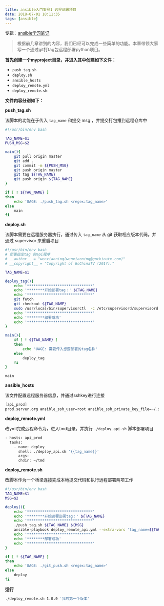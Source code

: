 ```yaml
---
title: ansible入门案例1 远程部署项目
date: 2018-07-01 10:11:35
tags: [ansible]
---
```


专辑：[ansible学习笔记](/2017/08/14/ansible-2017-08-14-album-study-notes/)
<!-- more --><!-- toc -->

> 根据前几章讲到的内容，我们已经可以完成一些简单的功能。本章带领大家写一个通过git打tag包远程部署python项目。

**首先创建一个myproject目录，并进入其中创建如下文件：**

- `push_tag.sh`
- `deploy.sh`
- `ansible_hosts`
- `deploy_remote.yml`
- `deploy_remote.sh`

**文件内容分别如下：**

**push_tag.sh**

该脚本的功能在于传入 `tag_name` 和提交 msg ，并提交打包推到远程仓库中

```bash
#!/usr/bin/env bash

TAG_NAME=$1
PUSH_MSG=$2

main(){
    git pull origin master
    git add .
    git commit -m ${PUSH_MSG}
    git push origin master
    git tag ${TAG_NAME}
    git push origin ${TAG_NAME}
}

if [ ! ${TAG_NAME} ]
then
    echo 'UAGE: ./push_tag.sh <regex:tag_name>'
else
    main
fi
```

**deploy.sh**

该脚本需要在远程服务器执行，通过传入 `tag_name` 从 git 获取相应版本代码，并通过 supervisor 来重启项目

```bash
#!/usr/bin/env bash
# 部署指定tag 的api程序
# __author__ = "wenxiaoning(wenxiaoning@gochinatv.com)"
# __copyright__ = "Copyright of GoChinaTV (2017)."

TAG_NAME=$1

deploy_tag(){
    echo '******************************'
    echo '********开始部署tag：' ${TAG_NAME}
    echo '******************************'
    git fetch
    git checkout ${TAG_NAME}
    sudo /usr/local/bin/supervisorctl  -c /etc/supervisord/supervisord.conf restart tmd
    echo '******************************'
    echo '********部署成功'
    echo '******************************'
}

main(){
    if [ ! ${TAG_NAME} ]
    then
        echo 'UAGE: 需要传入想要部署的tag名称'
    else
        deploy_tag
    fi
}

main

```

**ansible_hosts**

该文件配置远程服务器信息，并通过sshkey进行连接

```bash
[api_prod]
prod.server.org ansible_ssh_user=root ansible_ssh_private_key_file=~/.ssh/sshkey.pem
```

**deploy_remote.yml**

改yml完成远程命令为，进入tmd目录，并执行 `./deploy_api.sh` 脚本部署项目

```bash
- hosts: api_prod
  tasks:
    - name: deploy
      shell: ./deploy_api.sh '{{tag_name}}'
      args:
      chdir: ~/tmd
```

**deploy_remote.sh**

改脚本作为一个桥梁连接完成本地提交代码和执行远程部署两项工作

```bash
#!/usr/bin/env bash
TAG_NAME=$1
MSG=$2

deploy(){
    echo '******************************'
    echo '********开始远程部署tag：' ${TAG_NAME}
    echo '******************************'
    ./push_tag.sh ${TAG_NAME} ${MSG}
    ansible-playbook deploy_remote_api.yml --extra-vars "tag_name=${TAG_NAME}" --inventory-file=ansible_hosts
    echo '******************************'
    echo '********部署成功'
    echo '******************************'
}

if [ ! ${TAG_NAME} ]
then
    echo 'UAGE: ./git_push.sh <regex:tag_name>'
else
    deploy
fi
```

**运行**

```bash
./deploy_remote.sh 1.0.0 '我的第一个版本'
```

